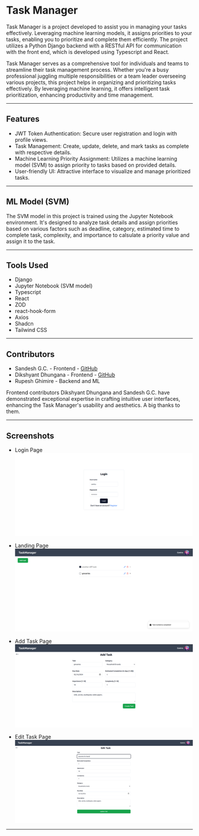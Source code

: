 # Task Manager

Task Manager is a project developed to assist you in managing your tasks effectively. Leveraging machine learning models, it assigns priorities to your tasks, enabling you to prioritize and complete them efficiently. The project utilizes a Python Django backend with a RESTful API for communication with the front end, which is developed using Typescript and React.

Task Manager serves as a comprehensive tool for individuals and teams to streamline their task management process. Whether you're a busy professional juggling multiple responsibilities or a team leader overseeing various projects, this project helps in organizing and prioritizing tasks effectively. By leveraging machine learning, it offers intelligent task prioritization, enhancing productivity and time management.

<hr>

## Features

- JWT Token Authentication: Secure user registration and login with profile views.
- Task Management: Create, update, delete, and mark tasks as complete with respective details.
- Machine Learning Priority Assignment: Utilizes a machine learning model (SVM) to assign priority to tasks based on provided details.
- User-friendly UI: Attractive interface to visualize and manage prioritized tasks.

<hr>

## ML Model (SVM)

The SVM model in this project is trained using the Jupyter Notebook environment. It's designed to analyze task details and assign priorities based on various factors such as deadline, category, estimated time to complete task, complexity, and importance to calsulate a priority value and assign it to the task.

<hr>

## Tools Used

- Django
- Jupyter Notebook (SVM model)
- Typescript
- React
- ZOD
- react-hook-form
- Axios
- Shadcn
- Tailwind CSS

<hr>

## Contributors

- Sandesh G.C. - Frontend - [GitHub](https://github.com/SandeshGC)
- Dikshyant Dhungana - Frontend - [GitHub](https://github.com/dikshyant3)
- Rupesh Ghimire - Backend and ML

Frontend contributors Dikshyant Dhungana and Sandesh G.C. have demonstrated exceptional expertise in crafting intuitive user interfaces, enhancing the Task Manager's usability and aesthetics.
A big thanks to them.

<hr>

## Screenshots

- Login Page
  ![Login page with form to enter credentials](./screenshots/taskmgr_login.png)

- Landing Page
  ![Landing page with list of tasks](./screenshots/taskmgr_list_tasks.png)

- Add Task Page
  ![Page with form to add task](./screenshots/taskmgr_add_task.png)

- Edit Task Page
  ![Page with form to edit task](./screenshots/taskmgr_edit_task.png)

<hr>


